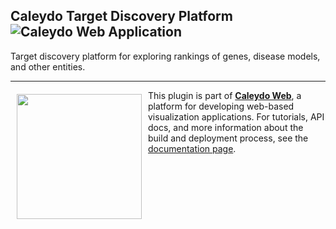 ## Caleydo Target Discovery Platform ![Caleydo Web Application](https://img.shields.io/badge/Caleydo%20Web-Application-4daf4a.svg)

Target discovery platform for exploring rankings of genes, disease models, and other entities.

*****

<a href="https://caleydo.org"><img src="http://caleydo.org/assets/images/logos/caleydo.svg" align="left" width="200px" hspace="10" vspace="6"></a>
This plugin is part of **[Caleydo Web](http://caleydo.org/)**, a platform for developing web-based visualization applications. For tutorials, API docs, and more information about the build and deployment process, see the [documentation page](http://caleydo.org/documentation).
